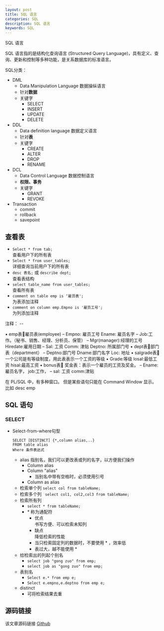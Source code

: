 ```yaml
---
layout: post
title: SQL 语言
categories: SQL
description: SQL 语言
keywords: SQL
---
```


SQL 语言

SQL 语言指的是结构化查询语言 (Structured Query Language)，具有定义、查询、更新和控制等多种功能，是关系数据库的标准语言。

SQL分类：
- DML 
	- Data Manipulation Language 数据操纵语言
	- 针对**数据**
	- 关键字
		- SELECT 
		- INSERT 
		- UPDATE 
		- DELETE
- DDL
	- Data definition language 数据定义语言 
	- 针对**表**
	- 关键字
		- CREATE 
		- ALTER 
		- DROP 
		- RENAME 
- DCL 
	- Data Control Language 数据控制语言
	- **权限、事务**
	- 关键字
		- GRANT 
		- REVOKE
- Transaction
	- commit 
	- rollback 
	- savepoint
	
## 查看表
- `Select * from tab;`<br>
	查看用户下的所有表
- `Select * from user_tables;`<br>
	详细查询当前用户下的所有表
- `desc 表名;` 或 `describe dept;`<br>
	查看表结构
- `select table_name from user_tables; `<br>
	查看所有表
- `comment on table emp is ‘雇员表';`<br>
	 为表添加注释
- `comment on column emp.Empno is '雇员工号';`<br>
	  为列添加注释

注释： --


▪ emp表雇员表(employee)
– Empno: 雇员工号 Ename: 雇员名字
– Job:工作。（秘书、销售、经理、分析员、保管）
– Mgr(manager):经理的工号 Hiredate:雇用日期
– Sal: 工资 Comm: 津贴 Deptno: 所属部门号
▪ dept表部门表（department） – Deptno:部门号 Dname:部门名字 Loc: 地址
▪ salgrade表一个公司是有等级制度，用此表表示一个工资的等级
▪ Grade:等级 losal:最低工资 hisal:最高工资
▪ bonus表 奖金表：表示一个雇员的工资及奖金。
– Ename:雇员名字， job:工作， 
– sal: 工资 comm:津贴
	
	
在 PL/SQL 中，有多种窗口。
但是某些语句只能在 Command Window 显示。
比如 desc emp
	
## SQL 语句
### SELECT 
- Select-from-where句型
	```
	SELECT [DISTINCT] {*,column alias,..}
	FROM table alias
	Where 条件表达式
	```
	- alias 指别名，我们可以更改表或列的名字，以方便我们操作
		- Column alias
		- Column "alias"
			- 当别名中带有空格时，必须使用引号
		- Column as alias
	- 检索单个列
		  `select col from tableName;`
	- 检索多个列
		 ` select col1, col2,col3 from tableName;`
	- 检索所有列
		- `select * from tableName;`
		- \* 称为通配符
			- 优点<br>
				书写方便、可以检索未知列
			- 缺点<br>
				降低检索的性能
			- 当只检索固定列的数据时，不要使用 \* ，效率低
			- 表过大，越不能使用 \* 
	- 给检索出的列起个别名
		- `select job "gong zuo" from emp;`
		- `select job as "gong zuo" from emp;`
	- 表别名
		- `Select e.* from emp e;`
		- `Select e.empno,e.deptno from emp e;`
	- distinct
		- 可将检索结果去重
## 源码链接
该文章源码链接 [Github](url)